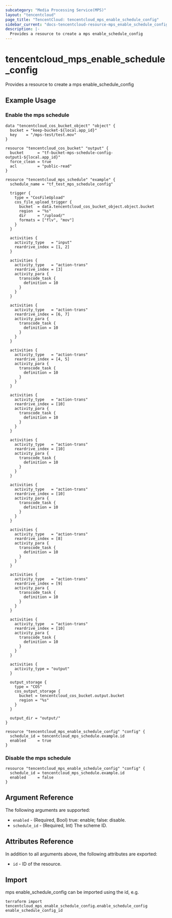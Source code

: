 ```yaml
---
subcategory: "Media Processing Service(MPS)"
layout: "tencentcloud"
page_title: "TencentCloud: tencentcloud_mps_enable_schedule_config"
sidebar_current: "docs-tencentcloud-resource-mps_enable_schedule_config"
description: |-
  Provides a resource to create a mps enable_schedule_config
---
```


# tencentcloud_mps_enable_schedule_config

Provides a resource to create a mps enable_schedule_config

## Example Usage

### Enable the mps schedule

```hcl
data "tencentcloud_cos_bucket_object" "object" {
  bucket = "keep-bucket-${local.app_id}"
  key    = "/mps-test/test.mov"
}

resource "tencentcloud_cos_bucket" "output" {
  bucket      = "tf-bucket-mps-schedule-config-output1-${local.app_id}"
  force_clean = true
  acl         = "public-read"
}

resource "tencentcloud_mps_schedule" "example" {
  schedule_name = "tf_test_mps_schedule_config"

  trigger {
    type = "CosFileUpload"
    cos_file_upload_trigger {
      bucket  = data.tencentcloud_cos_bucket_object.object.bucket
      region  = "%s"
      dir     = "/upload/"
      formats = ["flv", "mov"]
    }
  }

  activities {
    activity_type   = "input"
    reardrive_index = [1, 2]
  }

  activities {
    activity_type   = "action-trans"
    reardrive_index = [3]
    activity_para {
      transcode_task {
        definition = 10
      }
    }
  }

  activities {
    activity_type   = "action-trans"
    reardrive_index = [6, 7]
    activity_para {
      transcode_task {
        definition = 10
      }
    }
  }

  activities {
    activity_type   = "action-trans"
    reardrive_index = [4, 5]
    activity_para {
      transcode_task {
        definition = 10
      }
    }
  }

  activities {
    activity_type   = "action-trans"
    reardrive_index = [10]
    activity_para {
      transcode_task {
        definition = 10
      }
    }
  }

  activities {
    activity_type   = "action-trans"
    reardrive_index = [10]
    activity_para {
      transcode_task {
        definition = 10
      }
    }
  }

  activities {
    activity_type   = "action-trans"
    reardrive_index = [10]
    activity_para {
      transcode_task {
        definition = 10
      }
    }
  }

  activities {
    activity_type   = "action-trans"
    reardrive_index = [8]
    activity_para {
      transcode_task {
        definition = 10
      }
    }
  }

  activities {
    activity_type   = "action-trans"
    reardrive_index = [9]
    activity_para {
      transcode_task {
        definition = 10
      }
    }
  }

  activities {
    activity_type   = "action-trans"
    reardrive_index = [10]
    activity_para {
      transcode_task {
        definition = 10
      }
    }
  }

  activities {
    activity_type = "output"
  }

  output_storage {
    type = "COS"
    cos_output_storage {
      bucket = tencentcloud_cos_bucket.output.bucket
      region = "%s"
    }
  }

  output_dir = "output/"
}

resource "tencentcloud_mps_enable_schedule_config" "config" {
  schedule_id = tencentcloud_mps_schedule.example.id
  enabled     = true
}
```

### Disable the mps schedule

```hcl
resource "tencentcloud_mps_enable_schedule_config" "config" {
  schedule_id = tencentcloud_mps_schedule.example.id
  enabled     = false
}
```

## Argument Reference

The following arguments are supported:

* `enabled` - (Required, Bool) true: enable; false: disable.
* `schedule_id` - (Required, Int) The scheme ID.

## Attributes Reference

In addition to all arguments above, the following attributes are exported:

* `id` - ID of the resource.



## Import

mps enable_schedule_config can be imported using the id, e.g.

```
terraform import tencentcloud_mps_enable_schedule_config.enable_schedule_config enable_schedule_config_id
```


